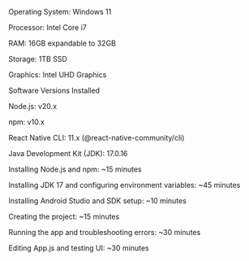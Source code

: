 Operating System: Windows 11

Processor: Intel Core i7

RAM: 16GB expandable to 32GB

Storage: 1TB SSD

Graphics: Intel UHD Graphics


Software Versions Installed

Node.js: v20.x

npm: v10.x

React Native CLI: 11.x (@react-native-community/cli)

Java Development Kit (JDK): 17.0.16


Installing Node.js and npm: ~15 minutes

Installing JDK 17 and configuring environment variables: ~45 minutes

Installing Android Studio and SDK setup: ~10 minutes

Creating the project: ~15 minutes

Running the app and troubleshooting errors: ~30 minutes

Editing App.js and testing UI: ~30 minutes


